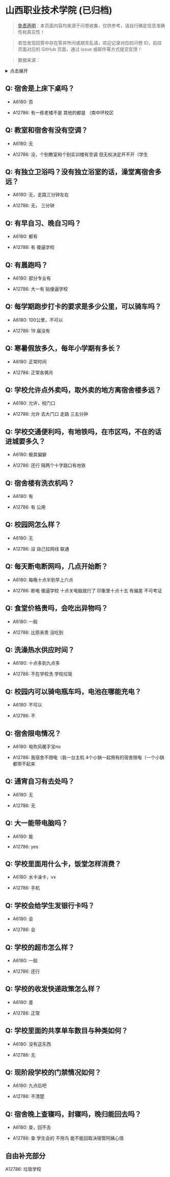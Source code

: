 # 山西职业技术学院 (已归档)

> [免责声明](https://colleges.chat/#_3)：本页面内容均来源于问卷收集，仅供参考，请自行确定信息准确性和真实性！

> 若您发现回答中存在答非所问或胡言乱语，欢迎记录对应的问卷 ID，前往页面对应的 GitHub 页面，通过 issue 或邮件等方式提交反馈！

> 数据来源：

<details><summary>点击展开</summary>
<ul>
<li>A6180: 匿名 (2022 年 06 月)</li>
<li>A12786: 匿名 (2022 年 06 月)</li>
</ul>
</details>

## Q: 宿舍是上床下桌吗？

- A6180: 否

- A12786: 有一栋老楼不是 其他的都是 （南中环校区

## Q: 教室和宿舍有没有空调？

- A6180: 无

- A12786: 没，个别教室和个别实训楼有空调 但无权决定开不开（学生

## Q: 有独立卫浴吗？没有独立浴室的话，澡堂离宿舍多远？

- A6180: 无，走路三分钟左右

- A12786: 无， 三分钟

## Q: 有早自习、晚自习吗？

- A6180: 都有

- A12786: 有 傻逼学校

## Q: 有晨跑吗？

- A6180: 部分专业有

- A12786: 大一有 贴傻逼学校

## Q: 每学期跑步打卡的要求是多少公里，可以骑车吗？

- A6180: 100公里，不可以

- A12786: 19 届没有

## Q: 寒暑假放多久，每年小学期有多长？

- A6180: 正常时间

- A12786: 正常各俩月

## Q: 学校允许点外卖吗，取外卖的地方离宿舍楼多远？

- A6180: 允许，校门口

- A12786: 允许 去大门口 走路 三五分钟

## Q: 学校交通便利吗，有地铁吗，在市区吗，不在的话进城要多久？

- A6180: 极其偏僻

- A12786: 还行 隔两个十字路口有地铁

## Q: 宿舍楼有洗衣机吗？

- A6180: 有

- A12786: 有 公用

## Q: 校园网怎么样？

- A6180: 无

- A12786: 没 自己拉网线 联通

## Q: 每天断电断网吗，几点开始断？

- A6180: 每晚十点半到早上六点

- A12786: 断电 傻逼学校 十点关电脑就行了 印象里十点十五 有偏差 不可考证

## Q: 食堂价格贵吗，会吃出异物吗？

- A6180: 一般

- A12786: 比原来贵 没吃到

## Q: 洗澡热水供应时间？

- A6180: 十点多到九点多

- A12786: 不在学校洗 学校垃圾

## Q: 校园内可以骑电瓶车吗，电池在哪能充电？

- A6180: 不可以

- A12786: 不

## Q: 宿舍限电情况？

- A6180: 电吹风暖手宝no

- A12786: 我宿舍不限电（我一台主机 4个小锅一起用有的宿舍限电（一个小锅都带不起来

## Q: 通宵自习有去处吗？

- A6180: 无

- A12786: 无

## Q: 大一能带电脑吗？

- A6180: 能

- A12786: yes

## Q: 学校里面用什么卡，饭堂怎样消费？

- A6180: 水卡澡卡，vx

- A12786: 手机

## Q: 学校会给学生发银行卡吗？

- A6180: 会

- A12786: 会

## Q: 学校的超市怎么样？

- A6180: 一般

- A12786: 还行

## Q: 学校的收发快递政策怎么样？

- A6180: 差

- A12786: 正常

## Q: 学校里面的共享单车数目与种类如何？

- A6180: 没有这东西

- A12786: 无

## Q: 现阶段学校的门禁情况如何？

- A6180: 九点后吧

- A12786: 不清楚

## Q: 宿舍晚上查寝吗，封寝吗，晚归能回去吗？

- A6180: 查，回不去

- A12786: 查 学生会的 不用鸟 能不能回取决宿管阿姨心情

## 自由补充部分

A12786: 垃圾学校